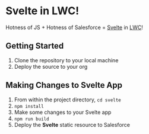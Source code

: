 # Svelte in LWC!

Hotness of JS + Hotness of Salesforce = [Svelte](https://svelte.dev/) in [LWC](https://developer.salesforce.com/docs/component-library/documentation/en/lwc)! 

## Getting Started

1. Clone the repository to your local machine
1. Deploy the source to your org

## Making Changes to Svelte App

1. From within the project directory, `cd svelte`
1. `npm install`
1. Make some changes to your Svelte app
1. `npm run build`
1. Deploy the **Svelte** static resource to Salesforce